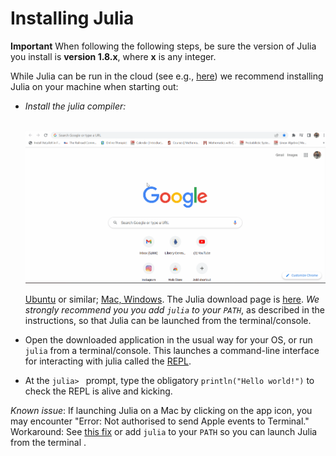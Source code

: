# Installing Julia

**Important** When following the following steps, be sure the version
of Julia you install is **version 1.8.x**, where **x** is any integer.

While Julia can be run in the cloud (see e.g.,
[here](https://juliahub.com/ui/Home)) we recommend installing Julia on
your machine when starting out:

- *Install the julia compiler:*
  
  <br style="width:600px; height:480px">
    <img src="./Julia_Installation.gif" />
  </br>

  [Ubuntu](https://ferrolho.github.io/blog/2019-01-26/how-to-install-julia-on-ubuntu) or
  similar; [Mac,
  Windows](https://www.juliafordatascience.com/first-steps-1-installing-julia/). The Julia
  download page is [here](https://julialang.org/downloads/). *We strongly recommend you you
  add `julia` to your `PATH`*, as described in the instructions, so that Julia can be
  launched from the terminal/console.

- Open the downloaded application in the usual way for your OS, or run
  `julia` from a terminal/console. This launches a command-line
  interface for interacting with julia called the
  [REPL](https://en.wikipedia.org/wiki/Read–eval–print_loop).

- At the `julia> ` prompt, type the obligatory `println("Hello
  world!")` to check the REPL is alive and kicking.

*Known issue*: If launching Julia on a Mac by clicking on the app icon, you may encounter
"Error: Not authorised to send Apple events to Terminal." Workaround: See [this
fix](https://apple.stackexchange.com/questions/393096/error-not-authorised-to-send-apple-events-to-terminal-when-starting-maxima)
or add `julia` to your `PATH` so you can launch Julia from the terminal .
